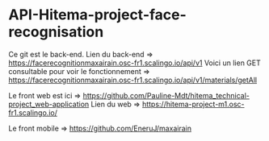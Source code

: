 # API-Hitema-project-face-recognisation

Ce git est le back-end. 
Lien du back-end => https://facerecognitionmaxairain.osc-fr1.scalingo.io/api/v1
Voici un lien GET consultable pour voir le fonctionnement => https://facerecognitionmaxairain.osc-fr1.scalingo.io/api/v1/materials/getAll


Le front web est ici => https://github.com/Pauline-Mdt/hitema_technical-project_web-application
Lien du web => https://hitema-project-m1.osc-fr1.scalingo.io/

Le front mobile => https://github.com/EneruJ/maxairain

